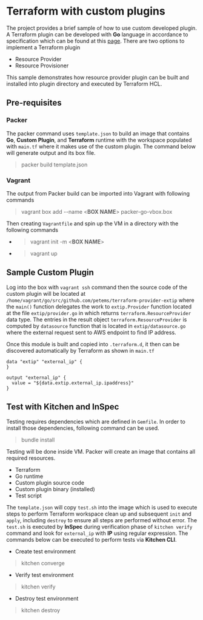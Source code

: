 # Terraform with custom plugins

The project provides a brief sample of how to use custom developed plugin. A Terraform plugin can be developed with **Go** language in accordance to specification which can be found at this [page](https://www.terraform.io/docs/plugins/basics.html). There are two options to implement a Terraform plugin
- Resource Provider
- Resource Provisioner 

This sample demonstrates how resource provider plugin can be built and installed into plugin directory and executed by Terraform HCL.

## Pre-requisites

### Packer

The packer command uses `template.json` to build an image that contains **Go**, **Custom Plugin**, and **Terraform** runtime with the workspace populated with `main.tf` where it makes use of the custom plugin. The command below will generate output and its box file.

> packer build template.json

### Vagrant

The output from Packer build can be imported into Vagrant with following commands

> vagrant box add --name \<**BOX NAME**> packer-go-vbox.box

Then creating `Vagrantfile` and spin up the VM in a directory with the following commands

- > vagrant init -m <**BOX NAME**>
- > vagrant up

## Sample Custom Plugin

Log into the box with `vagrant ssh` command then the source code of the custom plugin will be located at `/home/vagrant/go/src/github.com/petems/terraform-provider-extip` where the `main()` function delegates the work to `extip.Provider` function located at the file `extip/provider.go` in which returns `terraform.ResourceProvider` data type. The entries in the result object `terraform.ResourceProvider` is computed by `datasource` function that is located in `extip/datasource.go` where the external request sent to AWS endpoint to find IP address.

Once this module is built and copied into `.terraform.d`, it then can be discovered automatically by Terraform as shown in `main.tf`

```
data "extip" "external_ip" {
}

output "external_ip" {
  value = "${data.extip.external_ip.ipaddress}"
}
```
## Test with Kitchen and InSpec

Testing requires dependencies which are defined in `Gemfile`. In order to install those dependencies, following command can be used.

> bundle install

Testing will be done inside VM. Packer will create an image that contains all required resources.

- Terraform
- Go runtime
- Custom plugin source code
- Custom plugin binary (installed)
- Test script

The `template.json` will copy `test.sh` into the image which is used to execute steps to perform Terraform workspace clean up and subsequent `init` and `apply`, including `destroy` to ensure all steps are performed without error. The `test.sh` is executed by **InSpec** during verification phase of `kitchen verify` command and look for `external_ip` with **IP** using regular expression. The commands below can be executed to perform tests via **Kitchen CLI**.

- Create test environment
> kitchen converge

- Verify test environment
> kitchen verify

- Destroy test environment
> kitchen destroy


